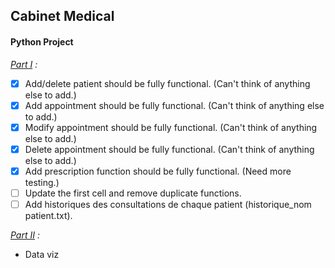 ## Cabinet Medical
#### Python Project
_<ins>Part I</ins> :_
- [x] Add/delete patient should be fully functional. (Can't think of anything else to add.)
- [x] Add appointment should be fully functional. (Can't think of anything else to add.)
- [x] Modify appointment should be fully functional. (Can't think of anything else to add.)
- [x] Delete appointment should be fully functional. (Can't think of anything else to add.)
- [x] Add prescription function should be fully functional. (Need more testing.)
- [ ] Update the first cell and remove duplicate functions.
- [ ] Add historiques des consultations de chaque patient (historique_nom patient.txt).

_<ins>Part II</ins> :_
- Data viz
 
